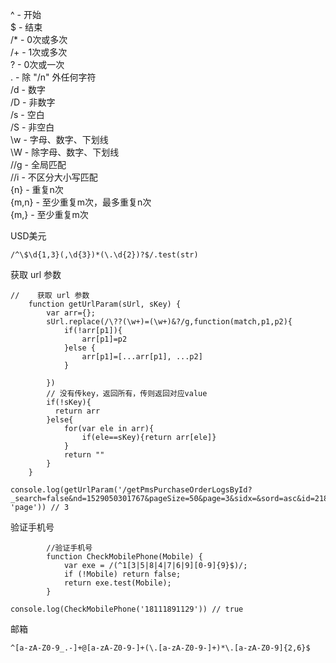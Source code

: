 
^ - 开始  
$ - 结束  
/* - 0次或多次  
/+ - 1次或多次  
? - 0次或一次  
. -  除 "/n" 外任何字符  
/d - 数字  
/D - 非数字  
/s - 空白  
/S - 非空白   
\w - 字母、数字、下划线  
\W - 除字母、数字、下划线  
//g - 全局匹配  
//i - 不区分大小写匹配  
{n} - 重复n次  
{m,n} - 至少重复m次，最多重复n次  
{m,} - 至少重复m次  

USD美元
```
/^\$\d{1,3}(,\d{3})*(\.\d{2})?$/.test(str)
```
获取 url 参数
```
//    获取 url 参数
    function getUrlParam(sUrl, sKey) {
        var arr={};
        sUrl.replace(/\??(\w+)=(\w+)&?/g,function(match,p1,p2){
            if(!arr[p1]){
                arr[p1]=p2
            }else {
                arr[p1]=[...arr[p1], ...p2]
            }

        })
        // 没有传key，返回所有，传则返回对应value
        if(!sKey){
          return arr
        }else{
            for(var ele in arr){
                if(ele==sKey){return arr[ele]}
            }
            return ""
        }
    }

console.log(getUrlParam('/getPmsPurchaseOrderLogsById?_search=false&nd=1529050301767&pageSize=50&page=3&sidx=&sord=asc&id=218947', 'page')) // 3
```
验证手机号
```
        //验证手机号
        function CheckMobilePhone(Mobile) {
            var exe = /(^1[3|5|8|4|7|6|9][0-9]{9}$)/;
            if (!Mobile) return false;
            return exe.test(Mobile);
        }

console.log(CheckMobilePhone('18111891129')) // true
```
邮箱
```
^[a-zA-Z0-9_.-]+@[a-zA-Z0-9-]+(\.[a-zA-Z0-9-]+)*\.[a-zA-Z0-9]{2,6}$
```
